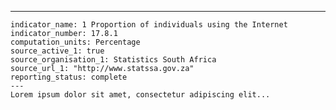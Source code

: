 ---
    indicator_name: 1 Proportion of individuals using the Internet
    indicator_number: 17.8.1
    computation_units: Percentage
    source_active_1: true
    source_organisation_1: Statistics South Africa
    source_url_1: "http://www.statssa.gov.za"
    reporting_status: complete
    ---
    Lorem ipsum dolor sit amet, consectetur adipiscing elit...
